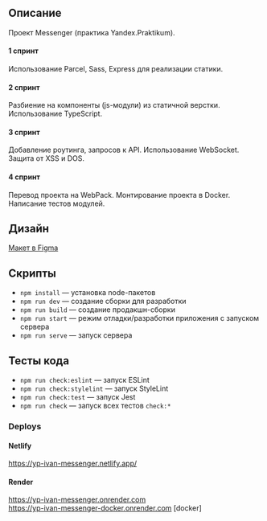 ## Описание

Проект Messenger (практика Yandex.Praktikum).

#### 1 спринт
Использование Parcel, Sass, Express для реализации статики.

#### 2 спринт
Разбиение на компоненты (js-модули) из статичной верстки. Использование TypeScript.

#### 3 спринт
Добавление роутинга, запросов к API. Использование WebSocket. Защита от XSS и DOS.

#### 4 спринт
Перевод проекта на WebPack. Монтирование проекта в Docker. Написание тестов модулей.

## Дизайн

[Макет в Figma](https://www.figma.com/file/RyCIabsvFXGjxt9MkMcJdj/Messenger-Yandex.Praktikum)

## Скрипты

- `npm install` — установка node-пакетов
- `npm run dev` — создание сборки для разработки
- `npm run build` — создание продакшн-сборки
- `npm run start` — режим отладки/разработки приложения с запуском сервера
- `npm run serve` — запуск сервера

## Тесты кода

- `npm run check:eslint` — запуск ESLint
- `npm run check:stylelint` — запуск StyleLint
- `npm run check:test` — запуск Jest
- `npm run check` — запуск всех тестов `check:*`

### Deploys

#### Netlify
https://yp-ivan-messenger.netlify.app/

#### Render
https://yp-ivan-messenger.onrender.com \
https://yp-ivan-messenger-docker.onrender.com [docker]
